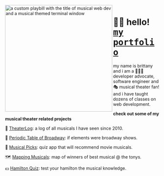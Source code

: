 <img align="left" width="350" src="https://user-images.githubusercontent.com/23530405/113013463-ba598080-9149-11eb-9097-ad1a7a70bb49.png" alt="a custom playbill with the title of musical web dev and a musical themed terminal window">
<h1>👋🏽 hello! <a href="https://musicalwebdev.com" target="_blank"><kbd>my portfolio</kbd></a></h1>
<p>my name is brittany and i am a 👩🏾‍💻 developer advocate, software engineer and 🎭 musical theater fan! and i have taught dozens of classes on web development.</p>
<div>
  <p><strong>check out some of my musical theater related projects</strong></p>
  <p>📖 <a href="https://github.com/brittanyrw/theaterlog" target="_blank">TheaterLog</a>: a log of all musicals I have seen since 2010.</p>
  <p>👀 <a href="https://github.com/brittanyrw/Periodic-Table-of-Broadway" target="_blank">Periodic Table of Broadway</a>: if elements were broadway shows.</p>
  <p>🍿 <a href="https://github.com/brittanyrw/musicalpicks" target="_blank">Musical Picks</a>: quiz app that will recommend movie musicals.</p>
  <p>🗺 <a href="https://github.com/brittanyrw/mappingmusicals" target="_blank">Mapping Musicals</a>: map of winners of best musical @ the tonys.</p>
  <p>💵 <a href="https://github.com/brittanyrw/hamilton-quiz-app" target="_blank">Hamilton Quiz</a>: test your hamilton the musical knowledge.</p>
</div>
